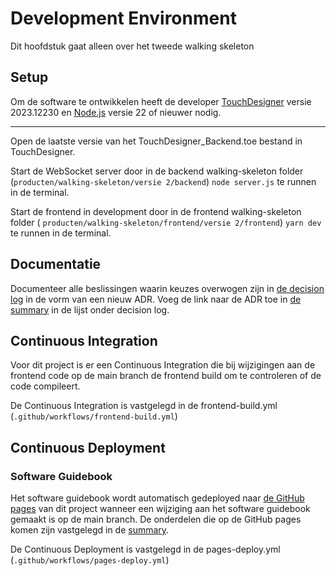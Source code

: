 # Development Environment

Dit hoofdstuk gaat alleen over het tweede walking skeleton

## Setup

Om de software te ontwikkelen heeft de developer [TouchDesigner](https://derivative.ca/download) versie 2023.12230
en [Node.js](https://nodejs.org/en/download) versie 22 of nieuwer nodig.

---

Open de laatste versie van het TouchDesigner_Backend.toe bestand in TouchDesigner.

Start de WebSocket server door in de backend walking-skeleton folder (`producten/walking-skeleton/versie 2/backend`)
`node server.js` te runnen in de terminal.

Start de frontend in development door in de frontend walking-skeleton folder (
`producten/walking-skeleton/frontend/versie 2/frontend`) `yarn dev` te runnen in de
terminal.

## Documentatie

Documenteer alle beslissingen waarin keuzes overwogen zijn in [de decision log](./11-decision-log) in de vorm van een
nieuw ADR. Voeg de link naar de ADR toe in [de summary](./SUMMARY.md) in de lijst onder decision log.

## Continuous Integration

Voor dit project is er een Continuous Integration die bij wijzigingen aan de frontend code op de main branch de frontend
build om te controleren of de code compileert.

De Continuous Integration is vastgelegd in de frontend-build.yml (`.github/workflows/frontend-build.yml`)

## Continuous Deployment

### Software Guidebook

Het software guidebook wordt automatisch gedeployed naar [de GitHub pages](https://aim-ene-feb25.github.io/pacman/) van
dit project wanneer een wijziging aan het software guidebook gemaakt is op de main branch. De onderdelen die op de
GitHub pages komen zijn vastgelegd in de [summary](./SUMMARY.md).

De Continuous Deployment is vastgelegd in de pages-deploy.yml (`.github/workflows/pages-deploy.yml`)
